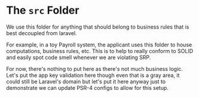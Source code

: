 # The `src` Folder

We use this folder for anything that should belong to business rules that is best decoupled from laravel. 

For example, in a toy Payroll system, the applicant uses this folder to house computations, business rules, etc. This is to help to really conform to SOLID and easily spot code smell whenever we are violating SRP.

For now, there's nothing to put here as there's not much business logic. Let's put the app key validation here though even that is a gray area, it could still be Laravel's domain but let's put it here anyway just to demonstrate we can update PSR-4 configs to allow for this setup.